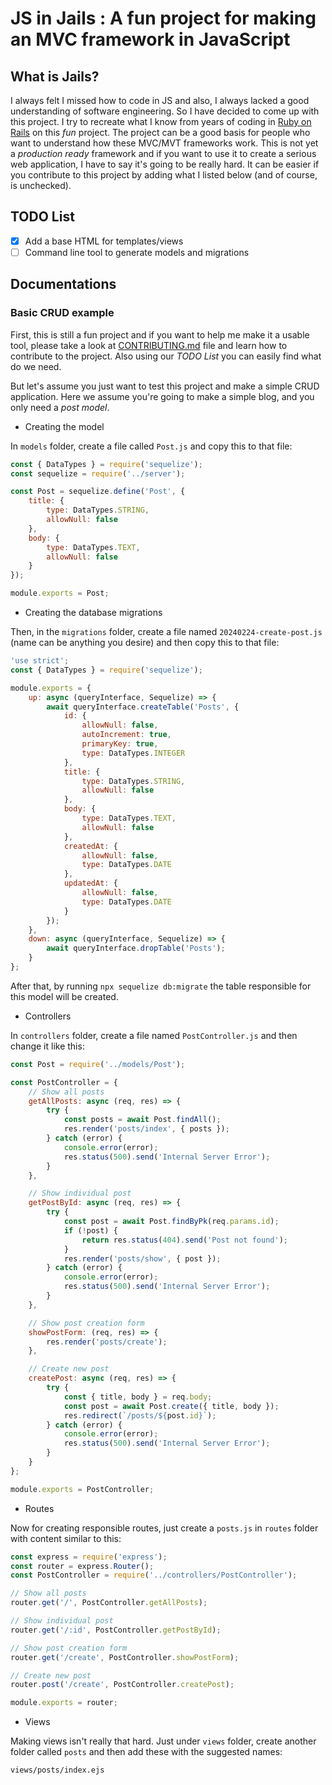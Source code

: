 # JS in Jails : A fun project for making an MVC framework in JavaScript

## What is Jails?

I always felt I missed how to code in JS and also, I always lacked a good understanding of software engineering. So I have decided to come up with this project. I try to recreate what I know from years of coding in [Ruby on Rails](https://rubyonrails.org) on this _fun_ project. 
The project can be a good basis for people who want to understand how these MVC/MVT frameworks work. This is not yet a _production ready_ framework and if you want to use it to create a serious web application, I have to say it's going to be really hard. It can be easier if you contribute to this project by adding what I listed below (and of course, is unchecked). 

## TODO List

- [x] Add a base HTML for templates/views
- [ ] Command line tool to generate models and migrations

## Documentations

### Basic CRUD example 

First, this is still a fun project and if you want to help me make it a usable tool, please take a look at [CONTRIBUTING.md](CONTRIBUTING.md) file and learn how to contribute to the project. Also using our _TODO List_ you can easily find what do we need. 

But let's assume you just want to test this project and make a simple CRUD application. Here we assume you're going to make a simple blog, and you only need a _post model_. 

- Creating the model 

In `models` folder, create a file called `Post.js` and copy this to that file:

```js
const { DataTypes } = require('sequelize');
const sequelize = require('../server');

const Post = sequelize.define('Post', {
    title: {
        type: DataTypes.STRING,
        allowNull: false
    },
    body: {
        type: DataTypes.TEXT,
        allowNull: false
    }
});

module.exports = Post;
```

- Creating the database migrations

Then, in the `migrations` folder, create a file named `20240224-create-post.js` (name can be anything you desire) and then copy this to that file:

```js
'use strict';
const { DataTypes } = require('sequelize');

module.exports = {
    up: async (queryInterface, Sequelize) => {
        await queryInterface.createTable('Posts', {
            id: {
                allowNull: false,
                autoIncrement: true,
                primaryKey: true,
                type: DataTypes.INTEGER
            },
            title: {
                type: DataTypes.STRING,
                allowNull: false
            },
            body: {
                type: DataTypes.TEXT,
                allowNull: false
            },
            createdAt: {
                allowNull: false,
                type: DataTypes.DATE
            },
            updatedAt: {
                allowNull: false,
                type: DataTypes.DATE
            }
        });
    },
    down: async (queryInterface, Sequelize) => {
        await queryInterface.dropTable('Posts');
    }
};
``` 

After that, by running `npx sequelize db:migrate` the table responsible for this model will be created. 

- Controllers 

In `controllers` folder, create a file named `PostController.js` and then change it like this:

```js
const Post = require('../models/Post');

const PostController = {
    // Show all posts
    getAllPosts: async (req, res) => {
        try {
            const posts = await Post.findAll();
            res.render('posts/index', { posts });
        } catch (error) {
            console.error(error);
            res.status(500).send('Internal Server Error');
        }
    },

    // Show individual post
    getPostById: async (req, res) => {
        try {
            const post = await Post.findByPk(req.params.id);
            if (!post) {
                return res.status(404).send('Post not found');
            }
            res.render('posts/show', { post });
        } catch (error) {
            console.error(error);
            res.status(500).send('Internal Server Error');
        }
    },

    // Show post creation form
    showPostForm: (req, res) => {
        res.render('posts/create');
    },

    // Create new post
    createPost: async (req, res) => {
        try {
            const { title, body } = req.body;
            const post = await Post.create({ title, body });
            res.redirect(`/posts/${post.id}`);
        } catch (error) {
            console.error(error);
            res.status(500).send('Internal Server Error');
        }
    }
};

module.exports = PostController;

```

- Routes 

Now for creating responsible routes, just create a `posts.js` in `routes` folder with content similar to this:

```js
const express = require('express');
const router = express.Router();
const PostController = require('../controllers/PostController');

// Show all posts
router.get('/', PostController.getAllPosts);

// Show individual post
router.get('/:id', PostController.getPostById);

// Show post creation form
router.get('/create', PostController.showPostForm);

// Create new post
router.post('/create', PostController.createPost);

module.exports = router;
```

- Views 

Making views isn't really that hard. Just under `views` folder, create another folder called `posts` and then add these with the suggested names: 

`views/posts/index.ejs`

```html
```